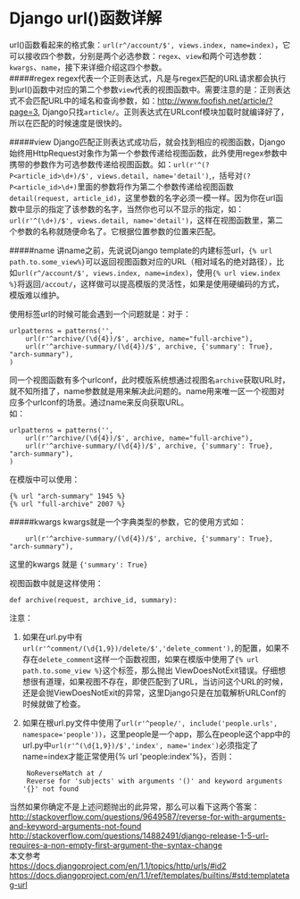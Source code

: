 Django url()函数详解
======================
url()函数看起来的格式象：`url(r^/account/$', views.index, name=index)`，它可以接收四个参数，分别是两个必选参数：`regex`、`view`和两个可选参数：`kwargs`、`name`，接下来详细介绍这四个参数。  
#####regex
regex代表一个正则表达式，凡是与regex匹配的URL请求都会执行到url()函数中对应的第二个参数`view`代表的视图函数中。需要注意的是：正则表达式不会匹配URL中的域名和查询参数，如：http://www.foofish.net/article/?page=3, Django只找`article/`。正则表达式在URLconf模块加载时就编译好了，所以在匹配的时候速度是很快的。  

#####view
Django匹配正则表达式成功后，就会找到相应的视图函数，Django始终用HttpRequest对象作为第一个参数传递给视图函数，此外使用regex参数中携带的参数作为可选参数传递给视图函数。如：`url(r'^(?P<article_id>\d+)/$', views.detail, name='detail')`,，括号对`(?P<article_id>\d+)`里面的参数将作为第二个参数传递给视图函数`detail(request, article_id)`，这里参数的名字必须一模一样。因为你在url函数中显示的指定了该参数的名字，当然你也可以不显示的指定，如：`url(r'^(\d+)/$', views.detail, name='detail')`，这样在视图函数里，第二个参数的名称就随便命名了。它根据位置参数的位置来匹配。  

#####name
讲name之前，先说说Django template的内建标签url，`{% url path.to.some_view%}`可以返回视图函数对应的URL（相对域名的绝对路径），比如`url(r^/account/$', views.index, name=index)`，使用`{% url view.index %}`将返回`/accout/`，这样做可以提高模版的灵活性，如果是使用硬编码的方式，模版难以维护。  

使用标签url的时候可能会遇到一个问题就是：对于：  

    urlpatterns = patterns('',
        url(r'^archive/(\d{4})/$', archive, name="full-archive"),
        url(r'^archive-summary/(\d{4})/$', archive, {'summary': True}, "arch-summary"),
    )
同一个视图函数有多个urlconf，此时模版系统想通过视图名`archive`获取URL时，就不知所措了，name参数就是用来解决此问题的。name用来唯一区一个视图对应多个urlconf的场景。通过name来反向获取URL。  
如：

    urlpatterns = patterns('',
        url(r'^archive/(\d{4})/$', archive, name="full-archive"),
        url(r'^archive-summary/(\d{4})/$', archive, {'summary': True}, "arch-summary"),
    )

在模版中可以使用：  

    {% url "arch-summary" 1945 %}
    {% url "full-archive" 2007 %}

#####kwargs
kwargs就是一个字典类型的参数，它的使用方式如：  

        url(r'^archive-summary/(\d{4})/$', archive, {'summary': True}, "arch-summary"),

这里的kwargs 就是 `{'summary': True}`  

视图函数中就是这样使用：  

    def archive(request, archive_id, summary):


注意：  

1. 如果在url.py中有`url(r'^comment/(\d{1,9})/delete/$','delete_comment'),`的配置，如果不存在`delete_comment`这样一个函数视图，如果在模版中使用了`{% url path.to.some_view %}`这个标签，那么抛出 ViewDoesNotExit错误。仔细想想很有道理，如果视图不存在，即使匹配到了URL，当访问这个URL的时候，还是会抛ViewDoesNotExit的异常，这里Django只是在加载解析URLConf的时候就做了检查。
2. 如果在根url.py文件中使用了`url(r'^people/', include('people.urls', namespace='people'))`，这里people是一个app，那么在people这个app中的url.py中`url(r'^(\d{1,9})/$','index', name='index')`必须指定了name=index才能正常使用{% url 'people:index'%}，否则：  

        NoReverseMatch at /
        Reverse for 'subjects' with arguments '()' and keyword arguments '{}' not found

当然如果你确定不是上述问题抛出的此异常，那么可以看下这两个答案：  
http://stackoverflow.com/questions/9649587/reverse-for-with-arguments-and-keyword-arguments-not-found  
http://stackoverflow.com/questions/14882491/django-release-1-5-url-requires-a-non-empty-first-argument-the-syntax-change  
本文参考  
https://docs.djangoproject.com/en/1.1/topics/http/urls/#id2  
https://docs.djangoproject.com/en/1.1/ref/templates/builtins/#std:templatetag-url
